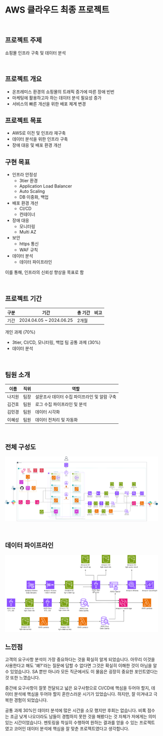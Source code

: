 
# AWS 클라우드 최종 프로젝트

<br>

## 프로젝트 주제
쇼핑몰 인프라 구축 및 데이터 분석

<br>

## 프로젝트 개요
- 온프레미스 환경의 쇼핑몰의 트래픽 증가에 따른 장애 빈번
- 마케팅에 활용하고자 하는 데이터 분석 필요성 증가
- 서비스의 빠른 개선을 위한 배포 체계 변경

## 프로젝트 목표
- AWS로 이전 및 인프라 재구축
- 데이터 분석을 위한 인프라 구축
- 장애 대응 및 배포 환경 개선

## 구현 목표
- 인프라 안정성
  - 3tier 환경
  - Application Load Balancer
  - Auto Scaling
  - DB 이중화, 백업
- 배포 환경 개선
  - CI/CD
  - 컨테이너
- 장애 대응
  - 모니터링
  - Multi AZ
- 보안
  - https 통신
  - WAF 규칙
- 데이터 분석
  - 데이터 파이프라인

이를 통해, 인프라의 신뢰성 향상을 목표로 함

<br>

## 프로젝트 기간
| 구분 | 기간 | 총 기간 | 비고 |
| -- | -- | -- | -- |
| 기간 | 2024.04.05 ~ 2024.06.25 | 2개월 |  |

개인 과제 (70%)
- 3tier, CI/CD, 모니터링, 백업
팀 공통 과제 (30%)
- 데이터 분석

<br>

## 팀원 소개

| 이름    | 직위                  | 역할                          |
|---------|-----------|------------------------------------------|
| 나지원   | 팀장     | 설문조사 데이터 수집 파이프라인 및 알람 구축 |
| 김건호   | 팀원    | 로그 수집 파이프라인 및 분석         |
| 김민경   | 팀원   | 데이터 시각화                        |
| 이혜성   | 팀원   | 데이터 전처리 및 자동화               |

<br>

## 전체 구성도
![전체 구성도](img/Architecture.png)

<br>

## 데이터 파이프라인
![데이터 파이프라인](img/data%20pipeline.png)

## 느낀점
고객의 요구사항 분석이 가장 중요하다는 것을 확실히 알게 되었습니다. 아무리 이것을 사용한다고 해도 '왜?'라는 질문에 답할 수 없다면 그것은 확실히 이해한 것이 아님을 알 수 있었습니다. SA 뿐만 아니라 모든 직군에서도 이 물음은 굉장히 중요한 포인트였다는것 또한 느꼈습니다.

중간에 요구사항이 잘못 전달되고 넓은 요구사항으로 CI/CD에 핵심을 두어야 할지, 데이터 분석에 핵심을 두어야 할지 혼란스러운 시기가 있었습니다. 하지만, 잘 이겨내고 극복한 경험이 되었습니다.

공통 과제 30%인 데이터 분석에 많은 시간을 소모 했지만 후회는 없습니다. 비록 점수는 조금 낮게 나오더라도 남들이 경험하지 못한 것을 해봤다는 것 자체가 저에게는 의미 있는 시간이었습니다. 멘토링을 착실히 수행하여 원하는 결과를 얻을 수 있는 프로젝트였고 코어인 데이터 분석에 핵심을 잘 맞춘 프로젝트였다고 생각합니다.
